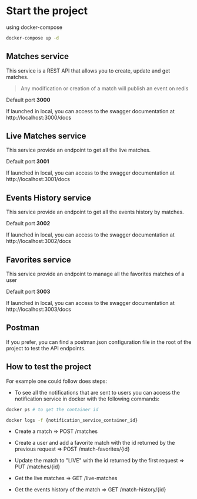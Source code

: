 # Start the project

using docker-compose

```bash
docker-compose up -d
```

## Matches service

This service is a REST API that allows you to create, update and get matches.

> Any modification or creation of a match will publish an event on redis

Default port **3000**

If launched in local, you can access to the swagger documentation at http://localhost:3000/docs

## Live Matches service

This service provide an endpoint to get all the live matches.

Default port **3001**

If launched in local, you can access to the swagger documentation at http://localhost:3001/docs

## Events History service

This service provide an endpoint to get all the events history by matches.

Default port **3002**

If launched in local, you can access to the swagger documentation at http://localhost:3002/docs

## Favorites service

This service provide an endpoint to manage all the favorites matches of a user

Default port **3003**

If launched in local, you can access to the swagger documentation at http://localhost:3003/docs

## Postman

If you prefer, you can find a postman.json configuration file in the root of the project to test the API endpoints.

## How to test the project

For example one could follow does steps:

- To see all the notifications that are sent to users you can access the notification service in docker with the following commands:

```bash
docker ps # to get the container id
```

```bash
docker logs -f {notification_service_container_id}
```

- Create a match
  => POST /matches

- Create a user and add a favorite match with the id returned by the previous request
  => POST /match-favorites/{id}

- Update the match to "LIVE" with the id returned by the first request
  => PUT /matches/{id}

- Get the live matches
  => GET /live-matches

- Get the events history of the match
  => GET /match-history/{id}
